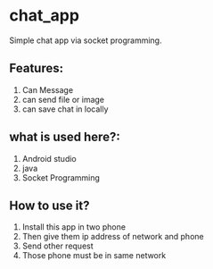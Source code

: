 # chat_app

Simple chat app via socket programming.
## Features:
 1. Can Message
 2. can send file or image
 3. can save chat in locally
 
## what is used here?:
 1. Android studio
 2. java 
 3. Socket Programming

## How to use it?
 1. Install this app in two phone
 2. Then give them ip address of network and phone
 3. Send other request
 4. Those phone must be in same network
